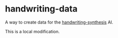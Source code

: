 # handwriting-data
A way to create data for the [handwriting-synthesis](https://github.com/sjvasquez/handwriting-synthesis) AI. 

This is a local modification.
